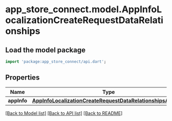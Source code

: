 # app_store_connect.model.AppInfoLocalizationCreateRequestDataRelationships

## Load the model package
```dart
import 'package:app_store_connect/api.dart';
```

## Properties
Name | Type | Description | Notes
------------ | ------------- | ------------- | -------------
**appInfo** | [**AppInfoLocalizationCreateRequestDataRelationshipsAppInfo**](AppInfoLocalizationCreateRequestDataRelationshipsAppInfo.md) |  | 

[[Back to Model list]](../README.md#documentation-for-models) [[Back to API list]](../README.md#documentation-for-api-endpoints) [[Back to README]](../README.md)


